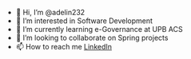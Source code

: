 - 👋 Hi, I’m @adelin232
- 👀 I’m interested in Software Development
- 🌱 I’m currently learning e-Governance at UPB ACS
- 💞️ I’m looking to collaborate on Spring projects
- 📫 How to reach me [LinkedIn](https://www.linkedin.com/in/narcis-adelin-miulet/)

<!---
adelin232/adelin232 is a ✨ special ✨ repository because its `README.md` (this file) appears on your GitHub profile.
You can click the Preview link to take a look at your changes.
--->
